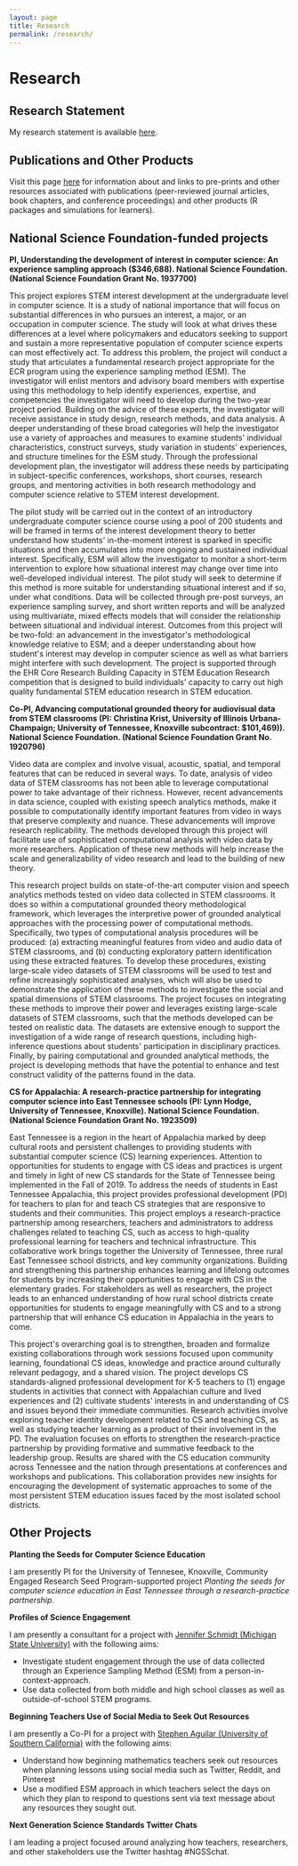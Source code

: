 ```yaml
---
layout: page
title: Research
permalink: /research/
---
```


# Research

## Research Statement

My research statement is available [here](https://joshuamrosenberg.com/personal-statements/research-statement/).

## Publications and Other Products

Visit this page [here](https://www.joshuamrosenberg.com/about/) for information about and links to pre-prints and other resources associated with publications (peer-reviewed journal articles, book chapters, and conference proceedings) and other products (R packages and simulations for learners).

## National Science Foundation-funded projects

**PI, Understanding the development of interest in computer science: An experience sampling approach ($346,688). National Science Foundation. (National Science Foundation Grant No. 1937700)**

This project explores STEM interest development at the undergraduate level in computer science. It is a study of national importance that will focus on substantial differences in who pursues an interest, a major, or an occupation in computer science. The study will look at what drives these differences at a level where policymakers and educators seeking to support and sustain a more representative population of computer science experts can most effectively act. To address this problem, the project will conduct a study that articulates a fundamental research project appropriate for the ECR program using the experience sampling method (ESM). The investigator will enlist mentors and advisory board members with expertise using this methodology to help identify experiences, expertise, and competencies the investigator will need to develop during the two-year project period. Building on the advice of these experts, the investigator will receive assistance in study design, research methods, and data analysis. A deeper understanding of these broad categories will help the investigator use a variety of approaches and measures to examine students' individual characteristics, construct surveys, study variation in students' experiences, and structure timelines for the ESM study. Through the professional development plan, the investigator will address these needs by participating in subject-specific conferences, workshops, short courses, research groups, and mentoring activities in both research methodology and computer science relative to STEM interest development.

The pilot study will be carried out in the context of an introductory undergraduate computer science course using a pool of 200 students and will be framed in terms of the interest development theory to better understand how students' in-the-moment interest is sparked in specific situations and then accumulates into more ongoing and sustained individual interest. Specifically, ESM will allow the investigator to monitor a short-term intervention to explore how situational interest may change over time into well-developed individual interest. The pilot study will seek to determine if this method is more suitable for understanding situational interest and if so, under what conditions. Data will be collected through pre-post surveys, an experience sampling survey, and short written reports and will be analyzed using multivariate, mixed effects models that will consider the relationship between situational and individual interest. Outcomes from this project will be two-fold: an advancement in the investigator's methodological knowledge relative to ESM; and a deeper understanding about how student's interest may develop in computer science as well as what barriers might interfere with such development. The project is supported through the EHR Core Research Building Capacity in STEM Education Research competition that is designed to build individuals' capacity to carry out high quality fundamental STEM education research in STEM education.

**Co-PI, Advancing computational grounded theory for audiovisual data from STEM classrooms (PI: Christina Krist, University of Illinois Urbana-Champaign; University of Tennessee, Knoxville subcontract: $101,469)). National Science Foundation. (National Science Foundation Grant No. 1920796)**

Video data are complex and involve visual, acoustic, spatial, and temporal features that can be reduced in several ways. To date, analysis of video data of STEM classrooms has not been able to leverage computational power to take advantage of their richness. However, recent advancements in data science, coupled with existing speech analytics methods, make it possible to computationally identify important features from video in ways that preserve complexity and nuance. These advancements will improve research replicability. The methods developed through this project will facilitate use of sophisticated computational analysis with video data by more researchers. Application of these new methods will help increase the scale and generalizability of video research and lead to the building of new theory. 

This research project builds on state-of-the-art computer vision and speech analytics methods tested on video data collected in STEM classrooms. It does so within a computational grounded theory methodological framework, which leverages the interpretive power of grounded analytical approaches with the processing power of computational methods. Specifically, two types of computational analysis procedures will be produced: (a) extracting meaningful features from video and audio data of STEM classrooms, and (b) conducting exploratory pattern identification using these extracted features. To develop these procedures, existing large-scale video datasets of STEM classrooms will be used to test and refine increasingly sophisticated analyses, which will also be used to demonstrate the application of these methods to investigate the social and spatial dimensions of STEM classrooms. The project focuses on integrating these methods to improve their power and leverages existing large-scale datasets of STEM classrooms, such that the methods developed can be tested on realistic data. The datasets are extensive enough to support the investigation of a wide range of research questions, including high-inference questions about students' participation in disciplinary practices. Finally, by pairing computational and grounded analytical methods, the project is developing methods that have the potential to enhance and test construct validity of the patterns found in the data.

**CS for Appalachia: A research-practice partnership for integrating computer science into East Tennessee schools (PI: Lynn Hodge, University of Tennessee, Knoxville). National Science Foundation. (National Science Foundation Grant No. 1923509)**

East Tennessee is a region in the heart of Appalachia marked by deep cultural roots and persistent challenges to providing students with substantial computer science (CS) learning experiences. Attention to opportunities for students to engage with CS ideas and practices is urgent and timely in light of new CS standards for the State of Tennessee being implemented in the Fall of 2019. To address the needs of students in East Tennessee Appalachia, this project provides professional development (PD) for teachers to plan for and teach CS strategies that are responsive to students and their communities. This project employs a research-practice partnership among researchers, teachers and administrators to address challenges related to teaching CS, such as access to high-quality professional learning for teachers and technical infrastructure. This collaborative work brings together the University of Tennessee, three rural East Tennessee school districts, and key community organizations. Building and strengthening this partnership enhances learning and lifelong outcomes for students by increasing their opportunities to engage with CS in the elementary grades. For stakeholders as well as researchers, the project leads to an enhanced understanding of how rural school districts create opportunities for students to engage meaningfully with CS and to a strong partnership that will enhance CS education in Appalachia in the years to come. 

This project's overarching goal is to strengthen, broaden and formalize existing collaborations through work sessions focused upon community learning, foundational CS ideas, knowledge and practice around culturally relevant pedagogy, and a shared vision. The project develops CS standards-aligned professional development for K-5 teachers to (1) engage students in activities that connect with Appalachian culture and lived experiences and (2) cultivate students' interests in and understanding of CS and issues beyond their immediate communities. Research activities involve exploring teacher identity development related to CS and teaching CS, as well as studying teacher learning as a product of their involvement in the PD. The evaluation focuses on efforts to strengthen the research-practice partnership by providing formative and summative feedback to the leadership group. Results are shared with the CS education community across Tennessee and the nation through presentations at conferences and workshops and publications. This collaboration provides new insights for encouraging the development of systematic approaches to some of the most persistent STEM education issues faced by the most isolated school districts.

## Other Projects

**Planting the Seeds for Computer Science Education**

I am presently PI for the University of Tennesee, Knoxville, Community Engaged Research Seed Program-supported project *Planting the seeds for computer science education in East Tennessee through a research-practice partnership*.

**Profiles of Science Engagement**

I am presently a consultant for a project with [Jennifer Schmidt (Michigan State University)](http://education.msu.edu/search/FormView.aspx?email=jaschmid%40msu.edu) with the following aims:

* Investigate student engagement through the use of data collected through an Experience Sampling Method (ESM) from a person-in-context-approach.
* Use data collected from both middle and high school classes as well as outside-of-school STEM programs.

**Beginning Teachers Use of Social Media to Seek Out Resources**

I am presently a Co-PI for a project with [Stephen Aguilar (University of Southern California)](https://rossier.usc.edu/faculty-and-research/directories/a-z/profile/?id=221) with the following aims:

* Understand how beginning mathematics teachers seek out resources when planning lessons using social media such as Twitter, Reddit, and Pinterest
* Use a modified ESM approach in which teachers select the days on which they plan to respond to questions sent via text message about any resources they sought out.

**Next Generation Science Standards Twitter Chats**

I am leading a project focused around analyzing how teachers, researchers, and other stakeholders use the Twitter hashtag #NGSSchat.

